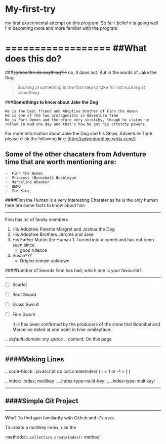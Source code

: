 # My-first-try
my first experimental attempt on this program. 
So far I belief it is going well. I'm becoming more and more familiar with the program. 


==================
##What does this do?
==================
###~~{{does this do anything?}}~~ no, it _does_ not. 
But in the words of Jake the Dog 
>Sucking at something is the first step to take for not sucking at something 

###**Somethings to know about Jake the Dog**

```
He is the best friend and Aboptive brother of Finn the Human  
He is one of the two protagonists in Adventure Time 
He is Part Demon and therefore very stretchy, though he claims he rolled in mud one day and that's how he got his stretchy powers. 
```
For more information about Jake the Dog and his Show, Adventure Time please click the following link:
[http://adventuretime.wikia.com/] 

Some of the other chacaters from Adventure time that are worth mentioning are:
------------------------------------------------------------------------------
```
-  Finn the Human
-  Princess (Bonnibel) Bubblegum
-  Marceline Abadeer
-  BEMO
-  Ice King
```
####Finn the Human is a very Interesting Charater as he is the only human here are some facts to know about him: 
________________________________________________________________________________________________________________


Finn has lot of family members 
  1. His Adoptive Parents Margret and Joshua the Dog 
  2. His Adoptive Brothers Jerome and Jake 
  3. His Father Martin the Human 
    1. Turned into a comet and has not been seen since. 
       * good ridence 
  4. Susan???
      * Origins remain unknown 

####Number of Swords Finn has had, which one is your favourite?: 
_______________________________________________________________
- [ ] Scarlet 

- [ ] Root Sword 

- [ ] Grass Sword 

- [ ] Finn Sword 

  It is has been confirmed by the producers of the show that Bonnibel and Marceline dated at one point in time :smileyface:  

.. *default-domain::my space*
.. content: On this page

______________________
####**Making Lines** 
----------------------


.. code-block:: javascript
db.coll.createIndex( { <field>: < 1 or -1 > } )


.. index:: index; multikey
.. _index-type-multi-key:
.. _index-type-multikey:

_________________________
####Simple Git Project 
-------------------------
_________________________

Why? 
  To find gain familiarity with Github and it's uses 
  
  To create a multikey index, use the
 
  :method:`db.collection.createIndex()` method
  
